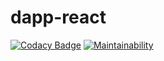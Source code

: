 # dapp-react

[![Codacy Badge](https://api.codacy.com/project/badge/Grade/353ba749f187457e9aeb77c6d1610b57)](https://www.codacy.com/app/SamR1/dapp-react) 
[![Maintainability](https://api.codeclimate.com/v1/badges/e1a79363c186a8cbcd1a/maintainability)](https://codeclimate.com/github/SamR1/dapp-react/maintainability)